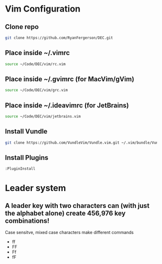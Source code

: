 # Vim Configuration

## Clone repo
``` sh
git clone https://github.com/RyanFergerson/DEC.git
```
## Place inside ~/.vimrc
``` sh
source ~/Code/DEC/vim/rc.vim
```
## Place inside ~/.gvimrc (for MacVim/gVim)
``` sh
source ~/Code/DEC/vim/grc.vim
```
## Place inside ~/.ideavimrc (for JetBrains)
``` sh
source ~/Code/DEC/vim/jetbrains.vim
```
## Install Vundle
``` sh
git clone https://github.com/VundleVim/Vundle.vim.git ~/.vim/bundle/Vundle.vim
```
## Install Plugins
``` vim
:PluginInstall
```

# Leader system

## A leader key with two characters can (with just the alphabet alone) create 456,976 key combinations!
Case sensitve, mixed case characters make different commands
*  <leader>ff
*  <leader>FF
*  <leader>Ff
*  <leader>fF

